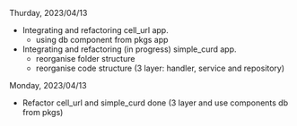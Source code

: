 Thurday, 2023/04/13
- Integrating and refactoring cell_url app.  
	+ using db component from pkgs app   
- Integrating and refactoring (in progress) simple_curd app.  
	+ reorganise folder structure  
	+ reorganise code structure (3 layer: handler, service and repository)  

Monday, 2023/04/13
- Refactor cell_url and simple_curd done (3 layer and use components db from pkgs)